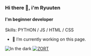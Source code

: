 ### Hi there 👋, i'm Ryuuten
#### I'm beginner developer

Skills: PYTHON / JS / HTML / CSS

- 🔭 I’m currently working on this page. 

![In the dark](https://spotify-recently-played-readme.vercel.app/api?user=j09nz6beges7whgyuamn5bnru)   [![ZORT](https://lanyard.cnrad.dev/api/921438773743591465)](https://discord.com/users/921438773743591465)
